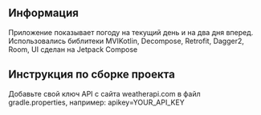## Информация

Приложение показывает погоду на текущий день и на два дня вперед.
Использовались библитеки MVIKotlin, Decompose, Retrofit, Dagger2, Room,
UI сделан на Jetpack Compose

## Инструкция по сборке проекта

Добавьте свой ключ API с сайта weatherapi.com в файл gradle.properties, например:
apikey=YOUR_API_KEY
